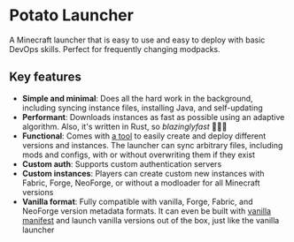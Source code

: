 # Potato Launcher

A Minecraft launcher that is easy to use and easy to deploy with basic DevOps skills. Perfect for frequently changing modpacks.

## Key features

- **Simple and minimal**: Does all the hard work in the background, including syncing instance files, installing Java, and self-updating
- **Performant**: Downloads instances as fast as possible using an adaptive algorithm. Also, it's written in Rust, so *blazinglyfast* 🚀🚀🚀
- **Functional**: Comes with [a tool](/creating-instances) to easily create and deploy different versions and instances. The launcher can sync arbitrary files, including mods and configs, with or without overwriting them if they exist
- **Custom auth**: Supports custom authentication servers
- **Custom instances**: Players can create custom new instances with Fabric, Forge, NeoForge, or without a modloader for all Minecraft versions
- **Vanilla format**: Fully compatible with vanilla, Forge, Fabric, and NeoForge version metadata formats. It can even be built with [vanilla manifest](https://piston-meta.mojang.com/mc/game/version_manifest_v2.json) and launch vanilla versions out of the box, just like the vanilla launcher
